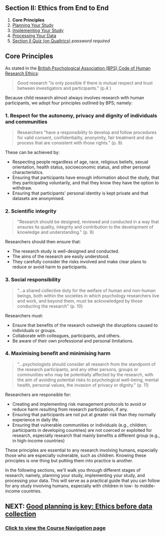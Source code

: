 ## Section II: Ethics from End to End

1. **Core Principles**
2. [Planning Your Study](endto-before.md)
3. [Implementing Your Study](endto-during.md)
4. [Processing Your Data](endto-after.md)
5. [Section II Quiz (on Qualtrics)](https://oxfordeducation.eu.qualtrics.com/jfe/form/SV_bPHRKTydLSyDzRH) *password required*

## Core Principles

As stated in the [British Psychological Association (BPS) Code of Human Research Ethics](https://www.bps.org.uk/sites/bps.org.uk/files/Policy/Policy%20-%20Files/BPS%20Code%20of%20Human%20Research%20Ethics.pdf):

> Good research "is only possible if there is mutual respect and trust between investigators and participants." (p.4 )

Because child research almost always involves research with human participants, we adopt four principles outlined by BPS; namely:

### **1. Respect for the autonomy, privacy and dignity of individuals and communities**

> Researchers "have a responsibility to develop and follow procedures for valid consent, confidentiality, anonymity, fair treatment and due process that are consistent with those rights." (p. 8)

These can be achieved by:
- Respecting people regardless of age, race, religious beliefs, sexual orientation, health status, socioeconomic status, and other personal characteristics.
- Ensuring that participants have enough information about the study, that they participating voluntarily, and that they know they have the option to withdraw.
- Ensuring that participants' personal identity is kept private and that datasets are anonymised.

### **2. Scientific integrity**

> "Research should be designed, reviewed and conducted in a way that ensures its quality, integrity and contribution to the development of knowledge and understanding." (p. 9)

Researchers should then ensure that:
- The research study is well-designed and conducted.
- The aims of the research are easily understood.
- They carefully consider the risks involved and make clear plans to reduce or avoid harm to participants. 

### **3. Social responsibility**

> "...a shared collective duty for the welfare of human and non-human beings, both within the societies in which psychology researchers live and work, and beyond them, must be acknowledged by those conducting the research" (p. 10)

Researchers must:
- Ensure that benefits of the research outweigh the disruptions caused to individuals or groups.
- Collaborate with colleagues, participants, and others.
- Be aware of their own professional and personal limitations.

### **4. Maximising benefit and minimising harm**

> "...psychologists should consider all research from the standpoint of the research participants, and any other persons, groups or communities who may be potentially affected by the research, with the aim of avoiding potential risks to psychological well-being, mental health, personal values, the invasion of privacy or dignity." (p. 11)

Researchers are responsible for:
- Creating and implementing risk management protocols to avoid or reduce harm resulting from research participation, if any.
- Ensuring that participants are not put at greater risk than they normally experience in daily life.
- Ensuring that vulnerable communities or individuals (e.g., children; participants in developing countries) are not coerced or exploited for research, especially research that mainly benefits a different group (e.g., in high-income countries)

These principles are essential to any research involving humans, especially those who are especially vulnerable, such as children. Knowing these principles is one thing but putting them into practice is another. 


In the following sections, we'll walk you through different stages of research; namely, planning your study, implementing your study, and processing your data. This will serve as a practical guide that you can follow for any study involving humans, especially with children in low- to middle-income countries.

## NEXT: [Good planning is key: Ethics before data collection](endto-before.md)
### [Click to view the Course Navigation page](toc.md)
